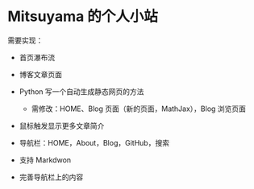 # Mitsuyama 的个人小站

需要实现：

- 首页瀑布流
- 博客文章页面
- Python 写一个自动生成静态网页的方法
  - 需修改：HOME、Blog 页面（新的页面，MathJax），Blog 浏览页面
- 鼠标触发显示更多文章简介
- 导航栏：HOME，About，Blog，GitHub，搜索

- 支持 Markdwon
- 完善导航栏上的内容